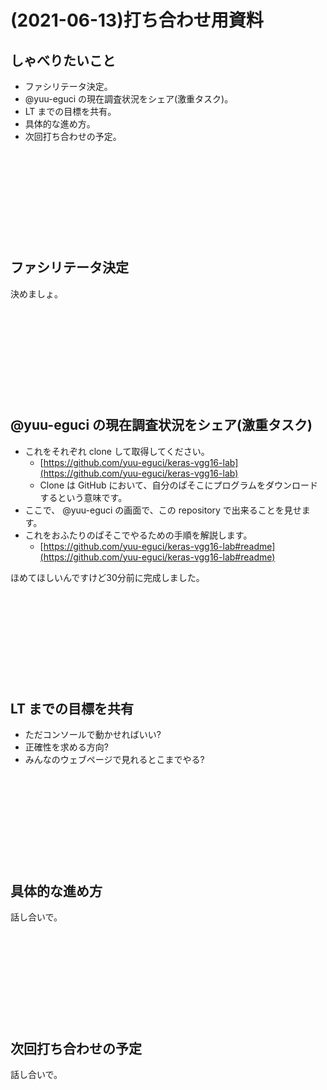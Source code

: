 (2021-06-13)打ち合わせ用資料
===

## しゃべりたいこと

- ファシリテータ決定。
- @yuu-eguci の現在調査状況をシェア(激重タスク)。
- LT までの目標を共有。
- 具体的な進め方。
- 次回打ち合わせの予定。

&nbsp;

&nbsp;

&nbsp;

&nbsp;

&nbsp;

## ファシリテータ決定

決めましょ。

&nbsp;

&nbsp;

&nbsp;

&nbsp;

&nbsp;

## @yuu-eguci の現在調査状況をシェア(激重タスク)

- これをそれぞれ clone して取得してください。
    - [https://github.com/yuu-eguci/keras-vgg16-lab](https://github.com/yuu-eguci/keras-vgg16-lab)
    - Clone は GitHub において、自分のぱそこにプログラムをダウンロードするという意味です。
- ここで、 @yuu-eguci の画面で、この repository で出来ることを見せます。
- これをおふたりのぱそこでやるための手順を解説します。
    - [https://github.com/yuu-eguci/keras-vgg16-lab#readme](https://github.com/yuu-eguci/keras-vgg16-lab#readme)

ほめてほしいんですけど30分前に完成しました。

&nbsp;

&nbsp;

&nbsp;

&nbsp;

&nbsp;

## LT までの目標を共有

- ただコンソールで動かせればいい?
- 正確性を求める方向?
- みんなのウェブページで見れるとこまでやる?

&nbsp;

&nbsp;

&nbsp;

&nbsp;

&nbsp;

## 具体的な進め方

話し合いで。

&nbsp;

&nbsp;

&nbsp;

&nbsp;

&nbsp;

## 次回打ち合わせの予定

話し合いで。

&nbsp;

&nbsp;

&nbsp;

&nbsp;

&nbsp;
